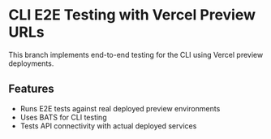 # CLI E2E Testing with Vercel Preview URLs

This branch implements end-to-end testing for the CLI using Vercel preview deployments.

## Features
- Runs E2E tests against real deployed preview environments
- Uses BATS for CLI testing
- Tests API connectivity with actual deployed services
